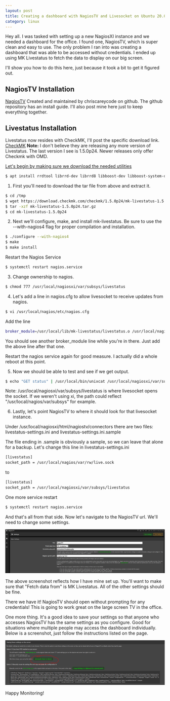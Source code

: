 ```yaml
---
layout: post
title: Creating a dashboard with NagiosTV and Livesocket on Ubuntu 20.04
category: linux
---
```


Hey all. I was tasked with setting up a new NagiosXI instance and we needed a dashboard for the office. I found one, NagiosTV, which is super clean and easy to use. The only problem I ran into was creating a dashboard that was able to be accessed without credentials. I ended up using MK Livestatus to fetch the data to display on our big screen.

I'll show you how to do this here, just because it took a bit to get it figured out.

## NagiosTV Installation

<a href="https://nagiostv.com/">NagiosTV</a> Created and maintained by chriscareycode on github.
The github repository has an install guide. I'll also post mine here just to keep everything together.








## Livestatus Installation

Livestatus now resides with CheckMK, I'll post the specific download link.
<a href="https://docs.checkmk.com/latest/en/intro.html">CheckMK</a>
<b>Note:</b> I don't believe they are releasing any more version of Livestatus. The last version I see is 1.5.0p24. Newer releases only offer Checkmk with OMD.


<a href="https://download.checkmk.com/checkmk/1.5.0p24/mk-livestatus-1.5.0p24.tar.gz">

Let's begin by making sure we download the needed utilities

```bash
$ apt install rrdtool librrd-dev librrd8 libboost-dev libboost-system-dev
```

1. First you'll need to download the tar file from above and extract it.

```bash
$ cd /tmp
$ wget https://download.checkmk.com/checkmk/1.5.0p24/mk-livestatus-1.5.0p24.tar.gz
$ tar -xzf mk-livestatus-1.5.0p24.tar.gz
$ cd mk-livestatus-1.5.0p24
```

2. Next we'll configure, make, and install mk-livestatus. Be sure to use the --with-nagios4 flag for proper compilation and installation.

```bash
$ ./configure --with-nagios4
$ make
$ make install
```
Restart the Nagios Service

```bash
$ systemctl restart nagios.service
```
3. Change ownership to nagios.

```bash
$ chmod 777 /usr/local/nagiosxi/var/subsys/livestatus
```

4. Let's add a line in nagios.cfg to allow livesocket to receive updates from nagios.

```bash
$ vi /usr/local/nagios/etc/nagios.cfg
```
Add the line
```bash
broker_module=/usr/local/lib/mk-livestatus/livestatus.o /usr/local/nagiosxi/var/subsys/livestatus
```

You should see another broker_module line while you're in there. Just add the above line after that one.

Restart the nagios service again for good measure. I actually did a whole reboot at this point.


5. Now we should be able to test and see if we get output.

```bash
$ echo "GET status" | /usr/local/bin/unixcat /usr/local/nagiosxi/var/subsys/livestatus
```
Note: /usr/local/nagiosxi/var/subsys/livestatus is where livesocket opens the socket. If we weren't using xi, the path could reflect "/usr/local/nagios/var/subsys" for example.

6. Lastly, let's point NagiosTV to where it should look for that livesocket instance.

Under /usr/local/nagiosxi/html/nagiostv/connectors there are two files: livestatus-settings.ini and livestatus-settings.ini.sample

The file ending in .sample is obviously a sample, so we can leave that alone for a backup. Let's change this line in livestatus-settings.ini

```bash
[livestatus]
socket_path = /usr/local/nagios/var/rw/live.sock
```
to

```bash
[livestatus]
socket_path = /usr/local/nagiosxi/var/subsys/livestatus
```

One more service restart

```bash
$ systemctl restart nagios.service
```

And that's all from that side. Now let's navigate to the NagiosTV url. We'll need to change some settings.

![NagiosTV Main Settings](\assets\2021-1-18\NagiosTV-Settings.PNG)

The above screenshot reflects how I have mine set up. You'll want to make sure that "Fetch data from" is MK Livestatus.
All of the other settings should be fine.

There we have it! NagiosTV should open without prompting for any credentials! This is going to work great on the large screen TV in the office.

One more thing. It's a good idea to save your settings so that anyone who accesses NagiosTV has the same settings as you configure. Good for situations where multiple people may access the dashboard individually. Below is a screenshot, just follow the instructions listed on the page.

![NagiosTV Save Settings](\assets\2021-1-18\NagiosTV-Save-Settings-To-Server.PNG)

Happy Monitoring!
